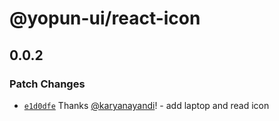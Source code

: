 # @yopun-ui/react-icon

## 0.0.2

### Patch Changes

- [`e1d0dfe`](https://github.com/yopundotcom/yopun-ui/commit/e1d0dfef011c5aa536ec5787455b795b35243267)
  Thanks [@karyanayandi](https://github.com/karyanayandi)! - add laptop and read
  icon
